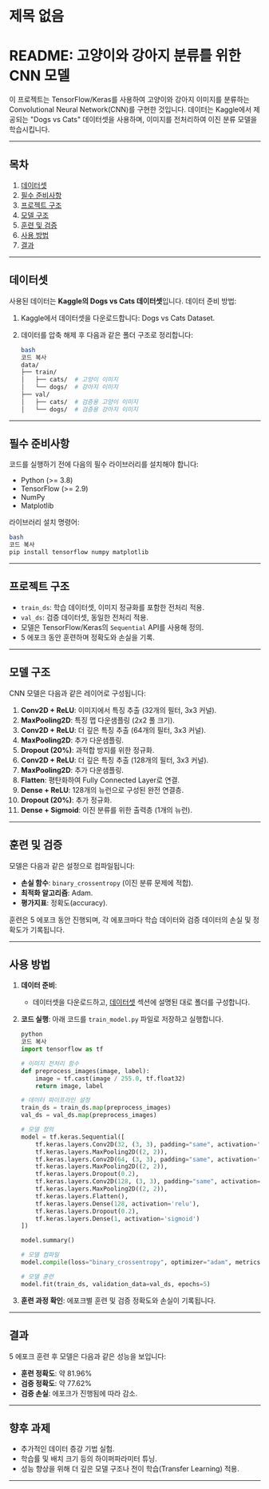 # 제목 없음

# README: 고양이와 강아지 분류를 위한 CNN 모델

이 프로젝트는 TensorFlow/Keras를 사용하여 고양이와 강아지 이미지를 분류하는 Convolutional Neural Network(CNN)를 구현한 것입니다. 데이터는 Kaggle에서 제공되는 "Dogs vs Cats" 데이터셋을 사용하며, 이미지를 전처리하여 이진 분류 모델을 학습시킵니다.

---

## 목차

1. [데이터셋](https://www.notion.so/14bc09fa17b9802080bdc142f2b838c0?pvs=21)
2. [필수 준비사항](https://www.notion.so/14bc09fa17b9802080bdc142f2b838c0?pvs=21)
3. [프로젝트 구조](https://www.notion.so/14bc09fa17b9802080bdc142f2b838c0?pvs=21)
4. [모델 구조](https://www.notion.so/14bc09fa17b9802080bdc142f2b838c0?pvs=21)
5. [훈련 및 검증](https://www.notion.so/14bc09fa17b9802080bdc142f2b838c0?pvs=21)
6. [사용 방법](https://www.notion.so/14bc09fa17b9802080bdc142f2b838c0?pvs=21)
7. [결과](https://www.notion.so/14bc09fa17b9802080bdc142f2b838c0?pvs=21)

---

## 데이터셋

사용된 데이터는 **Kaggle의 Dogs vs Cats 데이터셋**입니다. 데이터 준비 방법:

1. Kaggle에서 데이터셋을 다운로드합니다: Dogs vs Cats Dataset.
2. 데이터를 압축 해제 후 다음과 같은 폴더 구조로 정리합니다:
    
    ```bash
    bash
    코드 복사
    data/
    ├── train/
    │   ├── cats/  # 고양이 이미지
    │   └── dogs/  # 강아지 이미지
    ├── val/
    │   ├── cats/  # 검증용 고양이 이미지
    │   └── dogs/  # 검증용 강아지 이미지
    
    ```
    

---

## 필수 준비사항

코드를 실행하기 전에 다음의 필수 라이브러리를 설치해야 합니다:

- Python (>= 3.8)
- TensorFlow (>= 2.9)
- NumPy
- Matplotlib

라이브러리 설치 명령어:

```bash
bash
코드 복사
pip install tensorflow numpy matplotlib

```

---

## 프로젝트 구조

- `train_ds`: 학습 데이터셋, 이미지 정규화를 포함한 전처리 적용.
- `val_ds`: 검증 데이터셋, 동일한 전처리 적용.
- 모델은 TensorFlow/Keras의 `Sequential` API를 사용해 정의.
- 5 에포크 동안 훈련하며 정확도와 손실을 기록.

---

## 모델 구조

CNN 모델은 다음과 같은 레이어로 구성됩니다:

1. **Conv2D + ReLU**: 이미지에서 특징 추출 (32개의 필터, 3x3 커널).
2. **MaxPooling2D**: 특징 맵 다운샘플링 (2x2 풀 크기).
3. **Conv2D + ReLU**: 더 깊은 특징 추출 (64개의 필터, 3x3 커널).
4. **MaxPooling2D**: 추가 다운샘플링.
5. **Dropout (20%)**: 과적합 방지를 위한 정규화.
6. **Conv2D + ReLU**: 더 깊은 특징 추출 (128개의 필터, 3x3 커널).
7. **MaxPooling2D**: 추가 다운샘플링.
8. **Flatten**: 평탄화하여 Fully Connected Layer로 연결.
9. **Dense + ReLU**: 128개의 뉴런으로 구성된 완전 연결층.
10. **Dropout (20%)**: 추가 정규화.
11. **Dense + Sigmoid**: 이진 분류를 위한 출력층 (1개의 뉴런).

---

## 훈련 및 검증

모델은 다음과 같은 설정으로 컴파일됩니다:

- **손실 함수**: `binary_crossentropy` (이진 분류 문제에 적합).
- **최적화 알고리즘**: Adam.
- **평가지표**: 정확도(accuracy).

훈련은 5 에포크 동안 진행되며, 각 에포크마다 학습 데이터와 검증 데이터의 손실 및 정확도가 기록됩니다.

---

## 사용 방법

1. **데이터 준비**:
    - 데이터셋을 다운로드하고, [데이터셋](https://www.notion.so/14bc09fa17b9802080bdc142f2b838c0?pvs=21) 섹션에 설명된 대로 폴더를 구성합니다.
2. **코드 실행**:
아래 코드를 `train_model.py` 파일로 저장하고 실행합니다.
    
    ```python
    python
    코드 복사
    import tensorflow as tf
    
    # 이미지 전처리 함수
    def preprocess_images(image, label):
        image = tf.cast(image / 255.0, tf.float32)
        return image, label
    
    # 데이터 파이프라인 설정
    train_ds = train_ds.map(preprocess_images)
    val_ds = val_ds.map(preprocess_images)
    
    # 모델 정의
    model = tf.keras.Sequential([
        tf.keras.layers.Conv2D(32, (3, 3), padding="same", activation='relu', input_shape=(64, 64, 3)),
        tf.keras.layers.MaxPooling2D((2, 2)),
        tf.keras.layers.Conv2D(64, (3, 3), padding="same", activation='relu'),
        tf.keras.layers.MaxPooling2D((2, 2)),
        tf.keras.layers.Dropout(0.2),
        tf.keras.layers.Conv2D(128, (3, 3), padding="same", activation='relu'),
        tf.keras.layers.MaxPooling2D((2, 2)),
        tf.keras.layers.Flatten(),
        tf.keras.layers.Dense(128, activation='relu'),
        tf.keras.layers.Dropout(0.2),
        tf.keras.layers.Dense(1, activation='sigmoid')
    ])
    
    model.summary()
    
    # 모델 컴파일
    model.compile(loss="binary_crossentropy", optimizer="adam", metrics=['accuracy'])
    
    # 모델 훈련
    model.fit(train_ds, validation_data=val_ds, epochs=5)
    
    ```
    
3. **훈련 과정 확인**:
에포크별 훈련 및 검증 정확도와 손실이 기록됩니다.

---

## 결과

5 에포크 훈련 후 모델은 다음과 같은 성능을 보입니다:

- **훈련 정확도**: 약 81.96%
- **검증 정확도**: 약 77.62%
- **검증 손실**: 에포크가 진행됨에 따라 감소.

---

## 향후 과제

- 추가적인 데이터 증강 기법 실험.
- 학습률 및 배치 크기 등의 하이퍼파라미터 튜닝.
- 성능 향상을 위해 더 깊은 모델 구조나 전이 학습(Transfer Learning) 적용.

---
